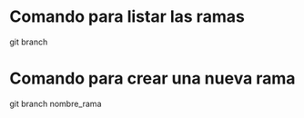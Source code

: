 # Comando para listar las ramas

git branch

# Comando para crear una nueva rama

git branch nombre_rama
